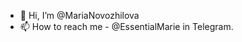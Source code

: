 - 👋 Hi, I’m @MariaNovozhilova
- 📫 How to reach me - @EssentialMarie in Telegram.

<!---
MariaNovozhilova/MariaNovozhilova is a ✨ special ✨ repository because its `README.md` (this file) appears on your GitHub profile.
You can click the Preview link to take a look at your changes.
--->
